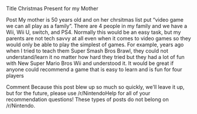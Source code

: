 Title
Christmas Present for my Mother

Post
My mother is 50 years old and on her chrsitmas list put “video game we can all play as a family”. There are 4 people in my family and we have a Wii, Wii U, switch, and PS4. Normally this would be an easy task, but my parents are not tech savvy at all even when it comes to video games so they would only be able to play the simplest of games. For example, years ago when I tried to teach them Super Smash Bros Brawl, they could not understand/learn it no matter how hard they tried but they had a lot of fun with New Super Mario Bros Wii and understood it. It would be great if anyone could recommend a game that is easy to learn and is fun for four players

Comment
Because this post blew up so much so quickly, we'll leave it up, but for the future, please use /r/NintendoHelp for all of your recommendation questions! These types of posts do not belong on /r/Nintendo.
